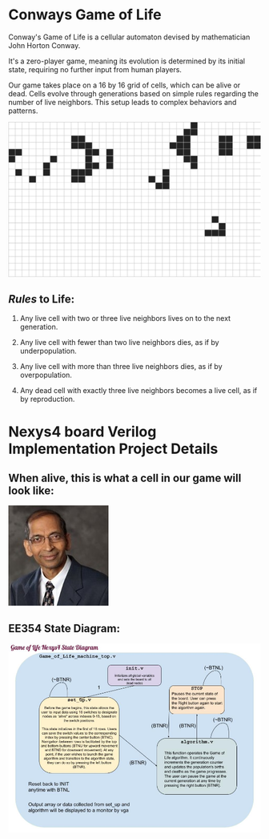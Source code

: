 # **Conways Game of Life**

Conway's Game of Life is a cellular automaton devised by mathematician John Horton Conway. 

It's a zero-player game, meaning its evolution is determined by its initial state, requiring no further input from human players. 

Our game takes place on a 16 by 16 grid of cells, which can be alive or dead. Cells evolve through generations based on simple rules regarding the number of live neighbors. This setup leads to complex behaviors and patterns. 

![Game of Life GIF](README.md_supplements/game_of_life_gif.gif)

## **_Rules_ to Life**:

1. Any live cell with two or three live neighbors lives on to the next generation.

2. Any live cell with fewer than two live neighbors dies, as if by underpopulation.

3. Any live cell with more than three live neighbors dies, as if by overpopulation.

4. Any dead cell with exactly three live neighbors becomes a live cell, as if by reproduction.

# Nexys4 board Verilog Implementation Project Details

## When alive, this is what a cell in our game will look like:
![Cell Image](README.md_supplements/node.jpg)

## EE354 State Diagram:

![state machine diagram](README.md_supplements/Game_of_Life_Nexys4_State_Diagram.jpg)
